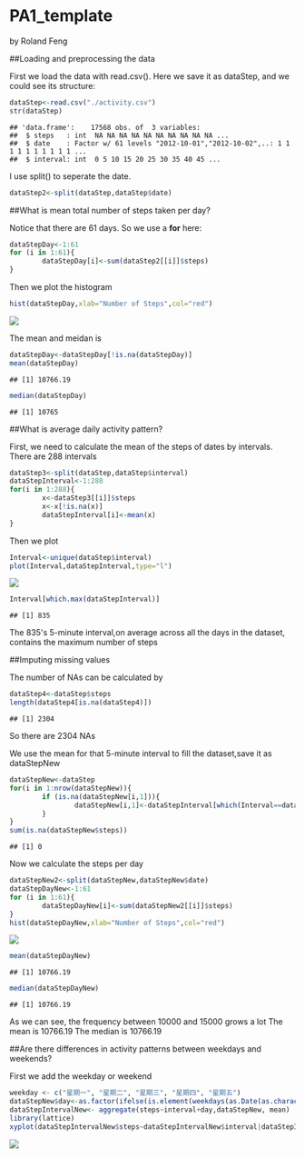 # PA1_template
by Roland Feng



##Loading and preprocessing the data

First we load the data with read.csv(). Here we save it as dataStep, and we could see its structure:

```r
dataStep<-read.csv("./activity.csv")
str(dataStep)
```

```
## 'data.frame':	17568 obs. of  3 variables:
##  $ steps   : int  NA NA NA NA NA NA NA NA NA NA ...
##  $ date    : Factor w/ 61 levels "2012-10-01","2012-10-02",..: 1 1 1 1 1 1 1 1 1 1 ...
##  $ interval: int  0 5 10 15 20 25 30 35 40 45 ...
```

I use split() to seperate the date.

```r
dataStep2<-split(dataStep,dataStep$date)
```

##What is mean total number of steps taken per day?

Notice that there are 61 days. So we use a **for** here:

```r
dataStepDay<-1:61
for (i in 1:61){
        dataStepDay[i]<-sum(dataStep2[[i]]$steps)
}
```
Then we plot the histogram

```r
hist(dataStepDay,xlab="Number of Steps",col="red")
```

![](PA1_template_files/figure-html/unnamed-chunk-4-1.png) 

The mean and meidan is

```r
dataStepDay<-dataStepDay[!is.na(dataStepDay)]
mean(dataStepDay)
```

```
## [1] 10766.19
```

```r
median(dataStepDay)
```

```
## [1] 10765
```

##What is average daily activity pattern?

First, we need to calculate the mean of the steps of dates by intervals. There are 288 intervals

```r
dataStep3<-split(dataStep,dataStep$interval)
dataStepInterval<-1:288
for(i in 1:288){
        x<-dataStep3[[i]]$steps
        x<-x[!is.na(x)]
        dataStepInterval[i]<-mean(x)
}
```

Then we plot

```r
Interval<-unique(dataStep$interval)
plot(Interval,dataStepInterval,type="l")
```

![](PA1_template_files/figure-html/unnamed-chunk-7-1.png) 


```r
Interval[which.max(dataStepInterval)]
```

```
## [1] 835
```

The 835's 5-minute interval,on average across all the days in the dataset, contains the maximum number of steps

##Imputing missing values

The number of NAs can be calculated by

```r
dataStep4<-dataStep$steps
length(dataStep4[is.na(dataStep4)])
```

```
## [1] 2304
```
So there are 2304 NAs

We use the mean for that 5-minute interval to fill the dataset,save it as dataStepNew

```r
dataStepNew<-dataStep
for(i in 1:nrow(dataStepNew)){
        if (is.na(dataStepNew[i,1])){
                dataStepNew[i,1]<-dataStepInterval[which(Interval==dataStepNew[i,3])]
        }
}
sum(is.na(dataStepNew$steps))
```

```
## [1] 0
```

Now we calculate the steps per day

```r
dataStepNew2<-split(dataStepNew,dataStepNew$date)
dataStepDayNew<-1:61
for (i in 1:61){
        dataStepDayNew[i]<-sum(dataStepNew2[[i]]$steps)
}
hist(dataStepDayNew,xlab="Number of Steps",col="red")
```

![](PA1_template_files/figure-html/unnamed-chunk-11-1.png) 

```r
mean(dataStepDayNew)
```

```
## [1] 10766.19
```

```r
median(dataStepDayNew)
```

```
## [1] 10766.19
```

As we can see, the frequency between 10000 and 15000 grows a lot
The mean is 10766.19
The median is 10766.19

##Are there differences in activity patterns between weekdays and weekends?

First we add the weekday or weekend

```r
weekday <- c("星期一", "星期二", "星期三", "星期四", "星期五")
dataStepNew$day<-as.factor(ifelse(is.element(weekdays(as.Date(as.character(dataStepNew$date))),weekday), "Weekday","Weekend"))
dataStepIntervalNew<- aggregate(steps~interval+day,dataStepNew, mean)
library(lattice)
xyplot(dataStepIntervalNew$steps~dataStepIntervalNew$interval|dataStepIntervalNew$day, layout=c(1,2), type="l")
```

![](PA1_template_files/figure-html/unnamed-chunk-12-1.png) 
